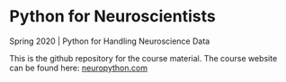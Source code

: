 # Python for Neuroscientists

Spring 2020 | Python for Handling Neuroscience Data

This is the github repository for the course material. The course website can be found here: [neuropython.com](neuropython.com)

